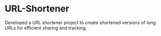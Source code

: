 # URL-Shortener
Developed a URL shortener project to create shortened versions of long URLs for efficient sharing and tracking.
